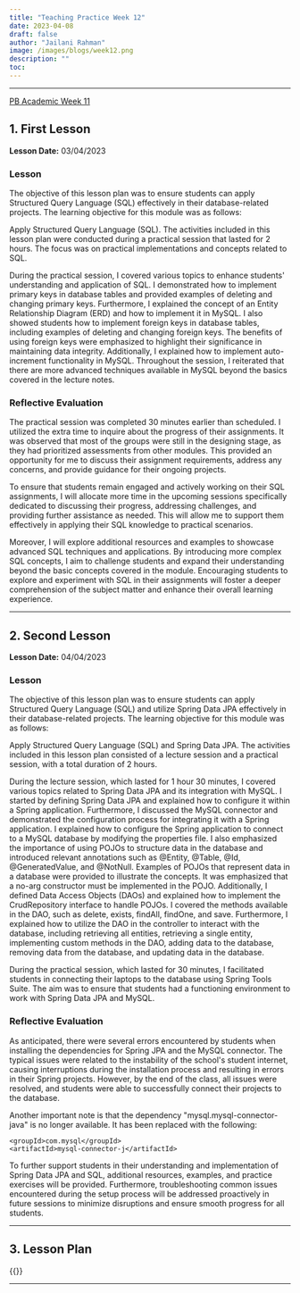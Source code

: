 ```yaml
---
title: "Teaching Practice Week 12"
date: 2023-04-08
draft: false
author: "Jailani Rahman"
image: /images/blogs/week12.png
description: ""
toc:
---
```


---

<div class="h1"><u>PB Academic Week 11</u></div>

## 1. First Lesson

**Lesson Date:** 03/04/2023

### Lesson

The objective of this lesson plan was to ensure students can apply Structured Query Language (SQL) effectively in their database-related projects. The learning objective for this module was as follows:

Apply Structured Query Language (SQL).
The activities included in this lesson plan were conducted during a practical session that lasted for 2 hours. The focus was on practical implementations and concepts related to SQL.

During the practical session, I covered various topics to enhance students' understanding and application of SQL. I demonstrated how to implement primary keys in database tables and provided examples of deleting and changing primary keys. Furthermore, I explained the concept of an Entity Relationship Diagram (ERD) and how to implement it in MySQL. I also showed students how to implement foreign keys in database tables, including examples of deleting and changing foreign keys. The benefits of using foreign keys were emphasized to highlight their significance in maintaining data integrity. Additionally, I explained how to implement auto-increment functionality in MySQL. Throughout the session, I reiterated that there are more advanced techniques available in MySQL beyond the basics covered in the lecture notes.

### Reflective Evaluation
The practical session was completed 30 minutes earlier than scheduled. I utilized the extra time to inquire about the progress of their assignments. It was observed that most of the groups were still in the designing stage, as they had prioritized assessments from other modules. This provided an opportunity for me to discuss their assignment requirements, address any concerns, and provide guidance for their ongoing projects.

To ensure that students remain engaged and actively working on their SQL assignments, I will allocate more time in the upcoming sessions specifically dedicated to discussing their progress, addressing challenges, and providing further assistance as needed. This will allow me to support them effectively in applying their SQL knowledge to practical scenarios.

Moreover, I will explore additional resources and examples to showcase advanced SQL techniques and applications. By introducing more complex SQL concepts, I aim to challenge students and expand their understanding beyond the basic concepts covered in the module. Encouraging students to explore and experiment with SQL in their assignments will foster a deeper comprehension of the subject matter and enhance their overall learning experience.

---

## 2. Second Lesson

**Lesson Date:** 04/04/2023

### Lesson

The objective of this lesson plan was to ensure students can apply Structured Query Language (SQL) and utilize Spring Data JPA effectively in their database-related projects. The learning objective for this module was as follows:

Apply Structured Query Language (SQL) and Spring Data JPA.
The activities included in this lesson plan consisted of a lecture session and a practical session, with a total duration of 2 hours.

During the lecture session, which lasted for 1 hour 30 minutes, I covered various topics related to Spring Data JPA and its integration with MySQL. I started by defining Spring Data JPA and explained how to configure it within a Spring application. Furthermore, I discussed the MySQL connector and demonstrated the configuration process for integrating it with a Spring application. I explained how to configure the Spring application to connect to a MySQL database by modifying the properties file. I also emphasized the importance of using POJOs to structure data in the database and introduced relevant annotations such as @Entity, @Table, @Id, @GeneratedValue, and @NotNull. Examples of POJOs that represent data in a database were provided to illustrate the concepts. It was emphasized that a no-arg constructor must be implemented in the POJO. Additionally, I defined Data Access Objects (DAOs) and explained how to implement the CrudRepository interface to handle POJOs. I covered the methods available in the DAO, such as delete, exists, findAll, findOne, and save. Furthermore, I explained how to utilize the DAO in the controller to interact with the database, including retrieving all entities, retrieving a single entity, implementing custom methods in the DAO, adding data to the database, removing data from the database, and updating data in the database.

During the practical session, which lasted for 30 minutes, I facilitated students in connecting their laptops to the database using Spring Tools Suite. The aim was to ensure that students had a functioning environment to work with Spring Data JPA and MySQL.

### Reflective Evaluation
As anticipated, there were several errors encountered by students when installing the dependencies for Spring JPA and the MySQL connector. The typical issues were related to the instability of the school's student internet, causing interruptions during the installation process and resulting in errors in their Spring projects. However, by the end of the class, all issues were resolved, and students were able to successfully connect their projects to the database.

Another important note is that the dependency "mysql.mysql-connector-java" is no longer available. It has been replaced with the following:

```
<groupId>com.mysql</groupId>
<artifactId>mysql-connector-j</artifactId>
```

To further support students in their understanding and implementation of Spring Data JPA and SQL, additional resources, examples, and practice exercises will be provided. Furthermore, troubleshooting common issues encountered during the setup process will be addressed proactively in future sessions to minimize disruptions and ensure smooth progress for all students.

---

## 3. Lesson Plan
{{<embed-pdf url="../resources/NEP_LP_S2_23_WK11_MJA.pdf">}}

---